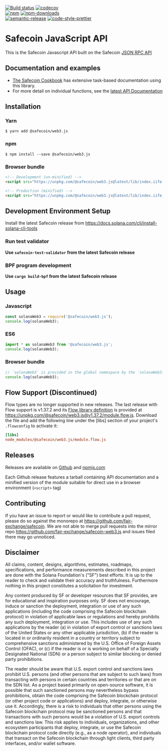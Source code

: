 [![Build status][travis-image]][travis-url]
[![codecov][codecov-image]][codecov-url]
<br>
[![npm][npm-image]][npm-url]
[![npm-downloads][npm-downloads-image]][npm-url]
<br>
[![semantic-release][semantic-release-image]][semantic-release-url]
[![code-style-prettier][code-style-prettier-image]][code-style-prettier-url]

[travis-image]: https://api.travis-ci.org/fair-exchange/safecoin-web3.js.svg?branch=master
[travis-url]: https://travis-ci.org/fair-exchange/safecoin-web3.js
[codecov-image]: https://codecov.io/gh/fair-exchange/safecoin-web3.js/branch/master/graph/badge.svg
[codecov-url]: https://codecov.io/gh/fair-exchange/safecoin-web3.js
[npm-image]: https://img.shields.io/npm/v/@safecoin/web3.js.svg?style=flat
[npm-downloads-image]: https://img.shields.io/npm/dm/@safecoin/web3.js.svg?style=flat
[npm-url]: https://www.npmjs.com/package/@safecoin/web3.js
[semantic-release-image]: https://img.shields.io/badge/%20%20%F0%9F%93%A6%F0%9F%9A%80-semantic--release-e10079.svg
[semantic-release-url]: https://github.com/semantic-release/semantic-release
[code-style-prettier-image]: https://img.shields.io/badge/code_style-prettier-ff69b4.svg?style=flat-square
[code-style-prettier-url]: https://github.com/prettier/prettier

# Safecoin JavaScript API

This is the Safecoin Javascript API built on the Safecoin [JSON RPC API](https://docs.solana.com/apps/jsonrpc-api)

## Documentation and examples

 - [The Safecoin Cookbook](https://solanacookbook.com/) has extensive task-based documentation using this library.
 - For more detail on individual functions, see the [latest API Documentation](https://solana-labs.github.io/solana-web3.js/)

## Installation

### Yarn

```
$ yarn add @safecoin/web3.js
```

### npm

```
$ npm install --save @safecoin/web3.js
```

### Browser bundle

```html
<!-- Development (un-minified) -->
<script src="https://unpkg.com/@safecoin/web3.js@latest/lib/index.iife.js"></script>

<!-- Production (minified) -->
<script src="https://unpkg.com/@safecoin/web3.js@latest/lib/index.iife.min.js"></script>
```

## Development Environment Setup

Install the latest Safecoin release from https://docs.solana.com/cli/install-solana-cli-tools

### Run test validator

**Use `safecoin-test-validator` from the latest Safecoin release**

### BPF program development

**Use `cargo build-bpf` from the latest Safecoin release**

## Usage

### Javascript

```js
const solanaWeb3 = require('@safecoin/web3.js');
console.log(solanaWeb3);
```

### ES6

```js
import * as solanaWeb3 from '@safecoin/web3.js';
console.log(solanaWeb3);
```

### Browser bundle

```js
// `solanaWeb3` is provided in the global namespace by the `solanaWeb3.min.js` script bundle.
console.log(solanaWeb3);
```

## Flow Support (Discontinued)

Flow types are no longer supported in new releases. The last release with Flow support is v1.37.2 and its
[Flow library definition](https://flow.org/en/docs/libdefs/) is provided at
https://unpkg.com/@safecoin/web3.js@v1.37.2/module.flow.js.
Download the file and add the following line under the [libs] section of your project's `.flowconfig` to
activate it:

```ini
[libs]
node_modules/@safecoin/web3.js/module.flow.js
```

## Releases

Releases are available on [Github](https://github.com/fair-exchange/safecoin-web3.js/releases)
and [npmjs.com](https://www.npmjs.com/package/@safecoin/web3.js)

Each Github release features a tarball containing API documentation and a
minified version of the module suitable for direct use in a browser environment
(`<script>` tag)

## Contributing

If you have an issue to report or would like to contribute a pull request, please do so against the monorepo at https://github.com/fair-exchange/safecoin. We are not able to merge pull requests into the mirror repo https://github.com/fair-exchange/safecoin-web3.js and issues filed there may go unnoticed.

## Disclaimer

All claims, content, designs, algorithms, estimates, roadmaps,
specifications, and performance measurements described in this project
are done with the Solana Foundation's ("SF") best efforts. It is up to
the reader to check and validate their accuracy and truthfulness.
Furthermore nothing in this project constitutes a solicitation for
investment.

Any content produced by SF or developer resources that SF provides, are
for educational and inspiration purposes only. SF does not encourage,
induce or sanction the deployment, integration or use of any such
applications (including the code comprising the Safecoin blockchain
protocol) in violation of applicable laws or regulations and hereby
prohibits any such deployment, integration or use. This includes use of
any such applications by the reader (a) in violation of export control
or sanctions laws of the United States or any other applicable
jurisdiction, (b) if the reader is located in or ordinarily resident in
a country or territory subject to comprehensive sanctions administered
by the U.S. Office of Foreign Assets Control (OFAC), or (c) if the
reader is or is working on behalf of a Specially Designated National
(SDN) or a person subject to similar blocking or denied party
prohibitions.

The reader should be aware that U.S. export control and sanctions laws
prohibit U.S. persons (and other persons that are subject to such laws)
from transacting with persons in certain countries and territories or
that are on the SDN list. As a project based primarily on open-source
software, it is possible that such sanctioned persons may nevertheless
bypass prohibitions, obtain the code comprising the Safecoin blockchain
protocol (or other project code or applications) and deploy, integrate,
or otherwise use it. Accordingly, there is a risk to individuals that
other persons using the Safecoin blockchain protocol may be sanctioned
persons and that transactions with such persons would be a violation of
U.S. export controls and sanctions law. This risk applies to
individuals, organizations, and other ecosystem participants that
deploy, integrate, or use the Safecoin blockchain protocol code directly
(e.g., as a node operator), and individuals that transact on the Safecoin
blockchain through light clients, third party interfaces, and/or wallet
software.
